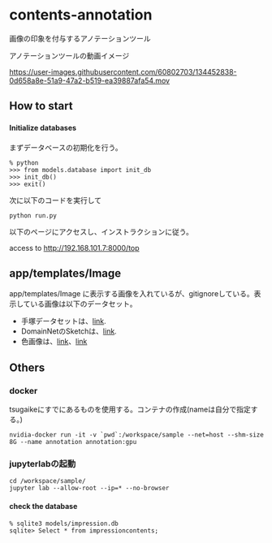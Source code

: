 # contents-annotation

画像の印象を付与するアノテーションツール

アノテーションツールの動画イメージ

https://user-images.githubusercontent.com/60802703/134452838-0d658a8e-51a9-47a2-b519-ea39887afa54.mov


## How to start 
#### Initialize databases　
まずデータベースの初期化を行う。
```
% python
>>> from models.database import init_db
>>> init_db()
>>> exit()
```
次に以下のコードを実行して
```
python run.py
```
以下のページにアクセスし、インストラクションに従う。

access to http://192.168.101.7:8000/top

## app/templates/Image
app/templates/Image に表示する画像を入れているが、gitignoreしている。表示している画像は以下のデータセット。
* 手塚データセットは、[link](https://keio.app.box.com/s/s3pbq6na714vbbsh4hjuje267agrb74k). 
* DomainNetのSketchは、[link](http://ai.bu.edu/M3SDA/). 
* 色画像は、[link](https://www.color-sample.com/)、[link](http://machizukan.net/DK/bg_color_jis/file.pdf)

## Others
### docker

tsugaikeにすでにあるものを使用する。コンテナの作成(nameは自分で指定する。)
```
nvidia-docker run -it -v `pwd`:/workspace/sample --net=host --shm-size 8G --name annotation annotation:gpu
```


### jupyterlabの起動
```
cd /workspace/sample/
jupyter lab --allow-root --ip=* --no-browser
```


#### check the database
```
% sqlite3 models/impression.db
sqlite> Select * from impressioncontents;
```
